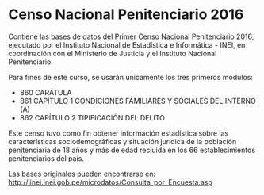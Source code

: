 # Censo Nacional Penitenciario 2016
 
Contiene las bases de datos del Primer Censo Nacional Penitenciario 2016, ejecutado por el Instituto Nacional de Estadística e Informática - INEI, en coordinación con el Ministerio de Justicia y el Instituto Nacional Penitenciario.

Para fines de este curso, se usarán únicamente los tres primeros módulos:
* 860	CARÁTULA			
* 861	CAPÍTULO 1 CONDICIONES FAMILIARES Y SOCIALES DEL INTERNO (A)			
* 862	CAPÍTULO 2 TIPIFICACIÓN DEL DELITO			

Este censo tuvo como fin obtener información estadística sobre las características  sociodemográficas y situación jurídica de la población penitenciaria de 18 años y más de edad recluida  en los 66 establecimientos penitenciarios del país.

Las bases originales pueden encontrarse en: http://iinei.inei.gob.pe/microdatos/Consulta_por_Encuesta.asp
